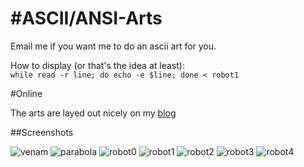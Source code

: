 #ASCII/ANSI-Arts
===========

Email me if you want me to do an ascii art for you.


How to display (or that's the idea at least):  
`while read -r line; do echo -e $line; done < robot1`


#Online

The arts are layed out nicely on my [blog](http://venam.nixers.net/blog/asciiart.html)


##Screenshots

![venam](https://raw.github.com/venam/Ascii-Arts/master/venam.png)
![parabola](https://raw.github.com/venam/Ascii-Arts/master/parabola.png)
![robot0](https://raw.github.com/venam/Ascii-Arts/master/as.png)
![robot1](https://raw.github.com/venam/Ascii-Arts/master/robot1.png)
![robot2](https://raw.github.com/venam/Ascii-Arts/master/robot2.png)
![robot3](https://raw.github.com/venam/Ascii-Arts/master/robot3.png)
![robot4](https://raw.github.com/venam/Ascii-Arts/master/robot4.png)
